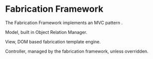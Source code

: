 Fabrication Framework
=====================

The Fabrication Framework implements an MVC pattern .


Model, built in Object Relation Manager.

View, DOM based fabrication template engine.

Controller, managed by the fabrication framework, unless overridden.
		


